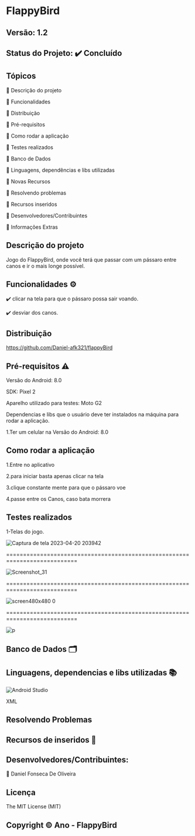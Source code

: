 # FlappyBird
## Versão: 1.2
## Status do Projeto: ✔️ Concluído 

## Tópicos
🔹 Descrição do projeto 

🔹 Funcionalidades

🔹 Distribuição

🔹 Pré-requisitos

🔹 Como rodar a aplicação

🔹 Testes realizados

🔹 Banco de Dados

🔹 Linguagens, dependências e libs utilizadas

🔹 Novas Recursos

🔹 Resolvendo problemas

🔹 Recursos inseridos 

🔹 Desenvolvedores/Contribuintes

🔹 Informações Extras

## Descrição do projeto

Jogo do FlappyBird, onde você terá que passar com um pássaro entre canos e ir o mais longe possível.

## Funcionalidades ⚙️

✔️ clicar na tela para que o pássaro possa sair voando.

✔️ desviar dos canos.

## Distribuição

https://github.com/Daniel-afk321/flappyBird

## Pré-requisitos ⚠️ 
Versão do Android: 8.0 

SDK: Pixel 2

Aparelho utilizado para testes: Moto G2

Dependencias e libs que o usuário deve ter instalados na máquina para rodar a aplicação.

1.Ter um celular na Versão do Android: 8.0 

## Como rodar a aplicação 

1.Entre no aplicativo 


2.para iniciar basta apenas clicar na tela


3.clique constante mente para que o pássaro voe


4.passe entre os Canos, caso bata morrera


## Testes realizados

1-Telas do jogo.

![Captura de tela 2023-04-20 203942](https://user-images.githubusercontent.com/83432335/233510423-39c0d963-34e3-4004-a0dd-8f54fd673d0a.png)

===========================================================================

![Screenshot_31](https://user-images.githubusercontent.com/83432335/233458826-e318eb39-fae2-4c91-9a9c-e699ea1760ad.png)

===========================================================================

![screen480x480 0](https://user-images.githubusercontent.com/83432335/233459180-3b5fe279-cfac-4ba1-a543-35cbd41da355.jpeg)

===========================================================================

![p](https://user-images.githubusercontent.com/83432335/233510466-2b0821fd-189c-4de1-8d7b-9ede215e8689.png)


## Banco de Dados 🗂️

## Linguagens, dependencias e libs utilizadas 📚
![Android Studio](https://img.shields.io/badge/Android-3DDC84?style=for-the-badge&logo=android&logoColor=white)

XML

## Resolvendo Problemas 

## Recursos de inseridos 🧰

## Desenvolvedores/Contribuintes:

🔹 Daniel Fonseca De Oliveira

## Licença
The MIT License (MIT)

## Copyright ©️ Ano - FlappyBird
